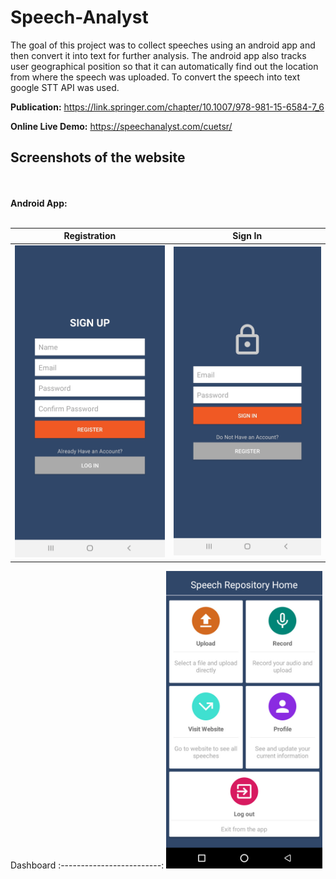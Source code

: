 # Speech-Analyst
The goal of this project was to collect speeches using an android app and then convert it into text for further analysis. The android app also 
tracks user geographical position so that it can automatically find out the location from where the speech was uploaded. To convert the speech into text
google STT API was used.

**Publication:** https://link.springer.com/chapter/10.1007/978-981-15-6584-7_6

**Online Live Demo:** https://speechanalyst.com/cuetsr/


## Screenshots of the website
<br/><br/>**Android App:**<br/><br/>

Registration             |  Sign In         
:-------------------------:|:-------------------------:
<img src="https://github.com/bi11a1/Speech-Analyst/blob/main/Demo/Android/registration.jpg" width="250">  |  <img src="https://github.com/bi11a1/Speech-Analyst/blob/main/Demo/Android/sign_in.jpg" width="250">

Dashboard
:-------------------------:
<img src="https://github.com/bi11a1/Speech-Analyst/blob/main/Demo/Android/home_page.jpg" width="250">
